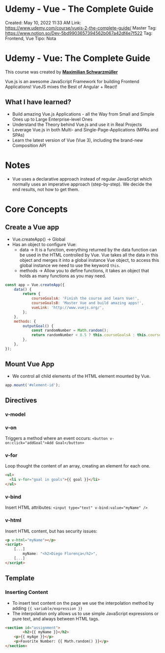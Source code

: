 # Udemy - Vue - The Complete Guide

Created: May 10, 2022 11:33 AM
Link: https://www.udemy.com/course/vuejs-2-the-complete-guide/
Master Tag: https://www.notion.so/Dev-5bd9903657394562b067a42df4e7f522
Tag: Frontend, Vue
Tipo: Nota

# Udemy - Vue: The Complete Guide

This course was created by **[Maximilian Schwarzmüller](https://www.udemy.com/user/maximilian-schwarzmuller/)**

Vue.js is an awesome JavaScript Framework for building Frontend Applications! VueJS mixes the Best of Angular + React!

## ****What I have learned?****

- Build amazing Vue.js Applications - all the Way from Small and Simple Ones up to Large Enterprise-level Ones
- Understand the Theory behind Vue.js and use it in Real Projects
- Leverage Vue.js in both Multi- and Single-Page-Applications (MPAs and SPAs)
- Learn the latest version of Vue (Vue 3), including the brand-new Composition API

# Notes

- Vue uses a declarative approach instead of regular JavaScript which normally uses an imperative approach (step-by-step). We decide the end results, not how to get them.

# Core Concepts

## Create a Vue app

- Vue.createApp() → Global
- Has an object to configure Vue:
    - data → It is a function, everything returned by the data function can be used in the HTML controlled by Vue. Vue takes all the data in this object and merges it into a global instance Vue object, to access this global instance we need to use the keyword `this`.
    - methods → Allow you to define functions, it takes an object that holds as many functions as you may need.

```jsx
const app = Vue.createApp({
	data() {
		return {
			courseGoalsA: 'Finish the course and learn Vue!',
			courseGoalsB: 'Master Vue and build amazing apps!',
			vueLink: 'http://www.vuejs.org/',
		};
	},
	methods: {
		outputGoal() {
			const randomNumber = Math.random();
			return randomNumber < 0.5 ? this.courseGoalsA : this.courseGoalsB;
		},
	},
});
```

## Mount Vue App

- We control all child elements of the HTML element mounted by Vue.

```jsx
app.mount('#element-id');
```

## Directives

### **v-model**

### **v-on**

Triggers a method where an event occurs: `<button v-on:click="addGoal">Add Goal</button>`

### **v-for**

Loop thought the content of an array, creating an element for each one.

```html
<ul>
  <li v-for="goal in goals">{{ goal }}</li>
</ul>
```

### **v-bind**

Insert HTML attributes: `<input type="text" v-bind:value="myName" />`

### **v-html**

Insert HTML content, but has security issues: 

```html
<p v-html="myName"></p>
<script>
	[...]
		myName: "<h2>Diego Florença</h2>",
	[...]
</script>
```

## Template

### Inserting Content

- To insert text content on the page we use the interpolation method by adding `{{ variable/expression }}`
- The interpolation only allows us to use simple JavaScript expressions or pure text, and always between HTML tags.

```html
<section id="assignment">
		<h2>{{ myName }}</h2>
    <p>{{ myAge }}</p>
    <p>Favorite Number: {{ Math.random() }}</p>
</section>
```